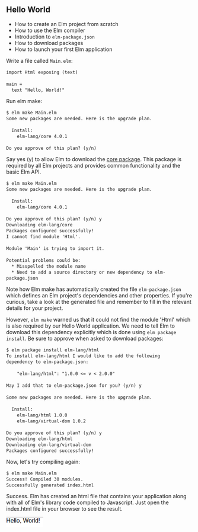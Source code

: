 ## Hello World

* How to create an Elm project from scratch
* How to use the Elm compiler
* Introduction to `elm-package.json`
* How to download packages
* How to launch your first Elm application

Write a file called `Main.elm`:

```
import Html exposing (text)

main =
  text "Hello, World!"
```

Run elm make:

```
$ elm make Main.elm
Some new packages are needed. Here is the upgrade plan.

  Install:
    elm-lang/core 4.0.1

Do you approve of this plan? (y/n)
```

Say yes (y) to allow Elm to download the [core package](http://package.elm-lang.org/packages/elm-lang/core/4.0.1/). This package is required by all Elm projects and provides common functionality and the basic Elm API.

```
$ elm make Main.elm
Some new packages are needed. Here is the upgrade plan.

  Install:
    elm-lang/core 4.0.1

Do you approve of this plan? (y/n) y
Downloading elm-lang/core
Packages configured successfully!
I cannot find module 'Html'.

Module 'Main' is trying to import it.

Potential problems could be:
  * Misspelled the module name
  * Need to add a source directory or new dependency to elm-package.json
```

Note how Elm make has automatically created the file `elm-package.json` which defines an Elm project's dependencies and other properties. If you're curious, take a look at the generated file and remember to fill in the relevant details for your project.

However, `elm make` warned us that it could not find the module 'Html' which is also required by our Hello World application. We need to tell Elm to download this dependency explicitly which is done using `elm package install`. Be sure to approve when asked to download packages:

```
$ elm package install elm-lang/html
To install elm-lang/html I would like to add the following
dependency to elm-package.json:

    "elm-lang/html": "1.0.0 <= v < 2.0.0"

May I add that to elm-package.json for you? (y/n) y

Some new packages are needed. Here is the upgrade plan.

  Install:
    elm-lang/html 1.0.0
    elm-lang/virtual-dom 1.0.2

Do you approve of this plan? (y/n) y
Downloading elm-lang/html
Downloading elm-lang/virtual-dom
Packages configured successfully!
```

Now, let's try compiling again:

```
$ elm make Main.elm
Success! Compiled 30 modules.
Successfully generated index.html
```

Success. Elm has created an html file that contains your application along with all of Elm's library code compiled to Javascript. Just open the index.html file in your browser to see the result.

![](screen1.png)